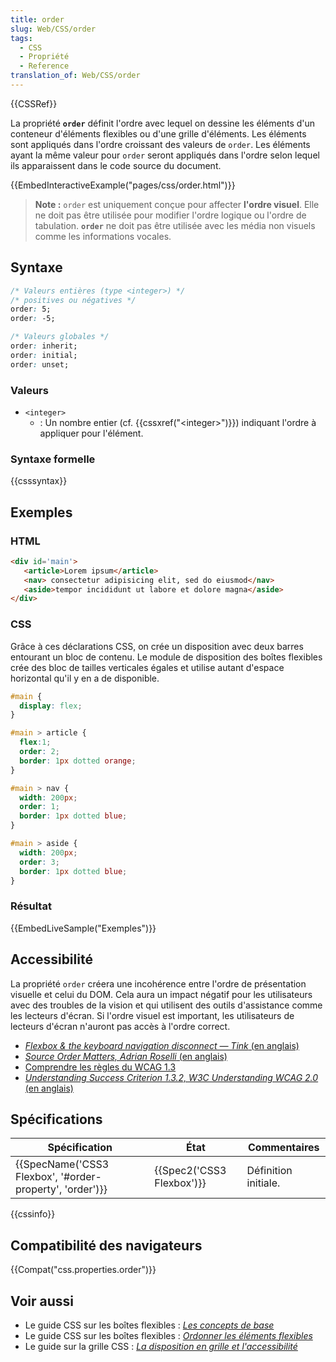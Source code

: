 ```yaml
---
title: order
slug: Web/CSS/order
tags:
  - CSS
  - Propriété
  - Reference
translation_of: Web/CSS/order
---
```

{{CSSRef}}

La propriété **`order`** définit l'ordre avec lequel on dessine les éléments d'un conteneur d'éléments flexibles ou d'une grille d'éléments. Les éléments sont appliqués dans l'ordre croissant des valeurs de `order`. Les éléments ayant la même valeur pour `order` seront appliqués dans l'ordre selon lequel ils apparaissent dans le code source du document.

{{EmbedInteractiveExample("pages/css/order.html")}}

> **Note :** `order` est uniquement conçue pour affecter **l'ordre visuel**. Elle ne doit pas être utilisée pour modifier l'ordre logique ou l'ordre de tabulation. **`order`** ne doit pas être utilisée avec les média non visuels comme les informations vocales.

## Syntaxe

```css
/* Valeurs entières (type <integer>) */
/* positives ou négatives */
order: 5;
order: -5;

/* Valeurs globales */
order: inherit;
order: initial;
order: unset;
```

### Valeurs

- `<integer>`
  - : Un nombre entier (cf. {{cssxref("&lt;integer&gt;")}}) indiquant l'ordre à appliquer pour l'élément.

### Syntaxe formelle

{{csssyntax}}

## Exemples

### HTML

```html
<div id='main'>
   <article>Lorem ipsum</article>
   <nav> consectetur adipisicing elit, sed do eiusmod</nav>
   <aside>tempor incididunt ut labore et dolore magna</aside>
</div>
```

### CSS

Grâce à ces déclarations CSS, on crée un disposition avec deux barres entourant un bloc de contenu. Le module de disposition des boîtes flexibles crée des bloc de tailles verticales égales et utilise autant d'espace horizontal qu'il y en a de disponible.

```css
#main {
  display: flex;
}

#main > article {
  flex:1;
  order: 2;
  border: 1px dotted orange;
}

#main > nav {
  width: 200px;
  order: 1;
  border: 1px dotted blue;
}

#main > aside {
  width: 200px;
  order: 3;
  border: 1px dotted blue;
}
```

### Résultat

{{EmbedLiveSample("Exemples")}}

## Accessibilité

La propriété `order` créera une incohérence entre l'ordre de présentation visuelle et celui du DOM. Cela aura un impact négatif pour les utilisateurs avec des troubles de la vision et qui utilisent des outils d'assistance comme les lecteurs d'écran. Si l'ordre visuel est important, les utilisateurs de lecteurs d'écran n'auront pas accès à l'ordre correct.

- [_Flexbox & the keyboard navigation disconnect — Tink_ (en anglais)](https://tink.uk/flexbox-the-keyboard-navigation-disconnect/)
- [_Source Order Matters, Adrian Roselli_ (en anglais)](https://adrianroselli.com/2015/09/source-order-matters.html)
- [Comprendre les règles du WCAG 1.3](/fr/docs/Web/Accessibility/Understanding_WCAG/Perceivable#Guideline_1.3_%E2%80%94_Create_content_that_can_be_presented_in_different_ways)
- [_Understanding Success Criterion 1.3.2, W3C Understanding WCAG 2.0_ (en anglais)](https://www.w3.org/TR/UNDERSTANDING-WCAG20/content-structure-separation-sequence.html)

## Spécifications

| Spécification                                                                | État                             | Commentaires         |
| ---------------------------------------------------------------------------- | -------------------------------- | -------------------- |
| {{SpecName('CSS3 Flexbox', '#order-property', 'order')}} | {{Spec2('CSS3 Flexbox')}} | Définition initiale. |

{{cssinfo}}

## Compatibilité des navigateurs

{{Compat("css.properties.order")}}

## Voir aussi

- Le guide CSS sur les boîtes flexibles : _[Les concepts de base](/fr/docs/Web/CSS/CSS_Flexible_Box_Layout/Basic_Concepts_of_Flexbox)_
- Le guide CSS sur les boîtes flexibles : _[Ordonner les éléments flexibles](/fr/docs/Web/CSS/CSS_Flexible_Box_Layout/Ordering_Flex_Items)_
- Le guide sur la grille CSS : _[La disposition en grille et l'accessibilité](/fr/docs/Web/CSS/CSS_Grid_Layout/CSS_Grid_Layout_and_Accessibility)_
